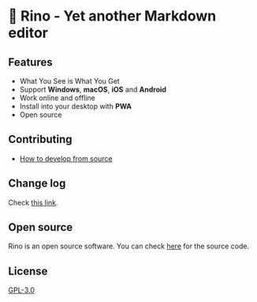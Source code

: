 # 🦏 Rino - Yet another Markdown editor

## Features

- What You See is What You Get
- Support **Windows**, **macOS**, **iOS** and **Android**
- Work online and offline
- Install into your desktop with **PWA**
- Open source

## Contributing

- [How to develop from source](https://github.com/ocavue/rino/wiki/Development)

## Change log

Check [this link](https://github.com/ocavue/rino/wiki/Changelog).

## Open source

Rino is an open source software. You can check [here](https://github.com/ocavue/rino/) for the source code.

## License

[GPL-3.0](https://github.com/ocavue/rino/blob/master/LICENSE)

